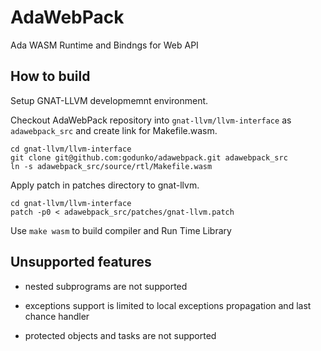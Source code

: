 # AdaWebPack
Ada WASM Runtime and Bindngs for Web API

## How to build

Setup GNAT-LLVM developmemnt environment.

Checkout AdaWebPack repository into `gnat-llvm/llvm-interface` as
`adawebpack_src` and create link for Makefile.wasm.

```
cd gnat-llvm/llvm-interface
git clone git@github.com:godunko/adawebpack.git adawebpack_src
ln -s adawebpack_src/source/rtl/Makefile.wasm
```

Apply patch in patches directory to gnat-llvm.

```
cd gnat-llvm/llvm-interface
patch -p0 < adawebpack_src/patches/gnat-llvm.patch
```

Use `make wasm` to build compiler and Run Time Library

## Unsupported features

 - nested subprograms are not supported

 - exceptions support is limited to local exceptions propagation and last
   chance handler

 - protected objects and tasks are not supported
